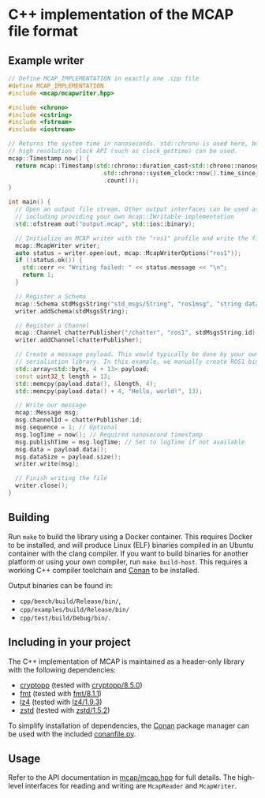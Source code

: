 # C++ implementation of the MCAP file format

## Example writer

<!-- cspell: disable -->

```cpp
// Define MCAP_IMPLEMENTATION in exactly one .cpp file
#define MCAP_IMPLEMENTATION
#include <mcap/mcapwriter.hpp>

#include <chrono>
#include <cstring>
#include <fstream>
#include <iostream>

// Returns the system time in nanoseconds. std::chrono is used here, but any
// high resolution clock API (such as clock_gettime) can be used.
mcap::Timestamp now() {
  return mcap::Timestamp(std::chrono::duration_cast<std::chrono::nanoseconds>(
                           std::chrono::system_clock::now().time_since_epoch())
                           .count());
}

int main() {
  // Open an output file stream. Other output interfaces can be used as well,
  // including providing your own mcap::IWritable implementation
  std::ofstream out("output.mcap", std::ios::binary);

  // Initialize an MCAP writer with the "ros1" profile and write the file header
  mcap::McapWriter writer;
  auto status = writer.open(out, mcap::McapWriterOptions("ros1"));
  if (!status.ok()) {
    std::cerr << "Writing failed: " << status.message << "\n";
    return 1;
  }

  // Register a Schema
  mcap::Schema stdMsgsString("std_msgs/String", "ros1msg", "string data");
  writer.addSchema(stdMsgsString);

  // Register a Channel
  mcap::Channel chatterPublisher("/chatter", "ros1", stdMsgsString.id);
  writer.addChannel(chatterPublisher);

  // Create a message payload. This would typically be done by your own
  // serialiation library. In this example, we manually create ROS1 binary data
  std::array<std::byte, 4 + 13> payload;
  const uint32_t length = 13;
  std::memcpy(payload.data(), &length, 4);
  std::memcpy(payload.data() + 4, "Hello, world!", 13);

  // Write our message
  mcap::Message msg;
  msg.channelId = chatterPublisher.id;
  msg.sequence = 1; // Optional
  msg.logTime = now(); // Required nanosecond timestamp
  msg.publishTime = msg.logTime; // Set to logTime if not available
  msg.data = payload.data();
  msg.dataSize = payload.size();
  writer.write(msg);

  // Finish writing the file
  writer.close();
}
```

<!-- cspell: enable -->

## Building

Run `make` to build the library using a Docker container. This requires Docker
to be installed, and will produce Linux (ELF) binaries compiled in an Ubuntu
container with the clang compiler. If you want to build binaries for another
platform or using your own compiler, run `make build-host`. This requires a
working C++ compiler toolchain and [Conan](https://conan.io/) to be installed.

Output binaries can be found in:

- `cpp/bench/build/Release/bin/`,
- `cpp/examples/build/Release/bin/`
- `cpp/test/build/Debug/bin/`.

## Including in your project

The C++ implementation of MCAP is maintained as a header-only library with the
following dependencies:

- [cryptopp](https://cryptopp.com/) (tested with [cryptopp/8.5.0](https://conan.io/center/cryptopp))
- [fmt](https://github.com/fmtlib/fmt) (tested with [fmt/8.1.1](https://conan.io/center/fmt))
- [lz4](https://lz4.github.io/lz4/) (tested with [lz4/1.9.3](https://conan.io/center/lz4))
- [zstd](https://facebook.github.io/zstd/) (tested with [zstd/1.5.2](https://conan.io/center/zstd))

To simplify installation of dependencies, the [Conan](https://conan.io/) package
manager can be used with the included [conanfile.py](https://github.com/foxglove/mcap/blob/main/cpp/mcap/conanfile.py).

## Usage

Refer to the API documentation in
[mcap/mcap.hpp](https://github.com/foxglove/mcap/blob/main/cpp/mcap/include/mcap/mcap.hpp)
for full details. The high-level interfaces for reading and writing are
`McapReader` and `McapWriter`.
